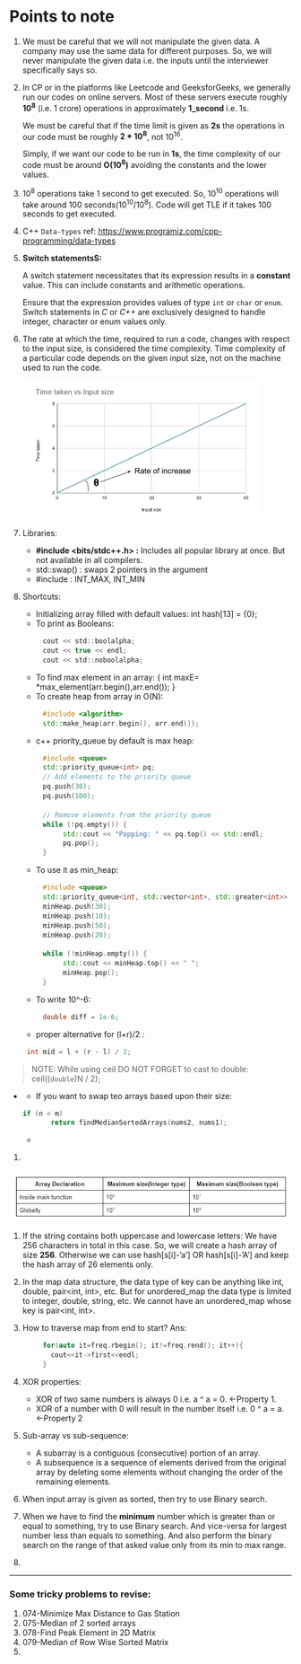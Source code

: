 # Points to note

1. We must be careful that we will not manipulate the given data. A company may use the same data for different purposes. So, we will never manipulate the given data i.e. the inputs until the interviewer specifically says so.

2.  In CP or in the platforms like Leetcode and GeeksforGeeks, we generally run our codes on online servers. Most of these servers execute roughly **10<sup>8</sup>** (i.e. 1 crore) operations in approximately **1_second** i.e. 1s. 

     We must be careful that if the time limit is given as **2s** the operations in our code must be roughly **2 * 10<sup>8</sup>**, not 10<sup>16</sup>. 
     
     Simply, if we want our code to be run in **1s**, the time complexity of our code must be around **O(10<sup>8</sup>)** avoiding the constants and the lower values.

3. 10<sup>8</sup> operations take 1 second to get executed. So, 10<sup>10</sup> operations will take around 100 seconds(10<sup>10</sup>/10<sup>8</sup>). Code will get TLE if it takes 100 seconds to get executed.

4. C++ `Data-types` ref: https://www.programiz.com/cpp-programming/data-types

5. **Switch statementsS:** 

    A switch statement necessitates that its expression results in a **constant** value. This can include constants and arithmetic operations. 

    Ensure that the expression provides values of type `int` or `char` or `enum`. Switch statements in *C* or *C++* are exclusively designed to handle integer, character or enum values only.
 
 6. The rate at which the time, required to run a code, changes with respect to the input size, is considered the time complexity. Time complexity of a particular code depends on the given input size, not on the machine used to run the code.

    ![Time complexity](./img/time_complexity.png)

7. Libraries:
     - **#include <bits/stdc++.h> :** Includes all popular library at once. But not available in all compilers.
     - std::swap() : swaps 2 pointers in the argument
     - #include<climits> : INT_MAX, INT_MIN

8. Shortcuts:
     - Initializing array filled with default values: int hash[13] = {0};
     - To print as Booleans:
     ```c
          cout << std::boolalpha; 
          cout << true << endl;
          cout << std::noboolalpha;
     ```
     - To find max element in an array: {    int maxE= *max_element(arr.begin(),arr.end());   }
     - To create heap from array in O(N):
     ```c++
          #include <algorithm>
          std::make_heap(arr.begin(), arr.end());
     ```
     - c++ priority_queue by default is max heap:
     ```c++
          #include <queue>
          std::priority_queue<int> pq;
          // Add elements to the priority queue
          pq.push(30);
          pq.push(100);

          // Remove elements from the priority queue
          while (!pq.empty()) {
               std::cout << "Popping: " << pq.top() << std::endl;
               pq.pop();
          }
     ```
     -  To use it as min_heap:
     ```c++
          #include <queue>
          std::priority_queue<int, std::vector<int>, std::greater<int>> minHeap;
          minHeap.push(30);
          minHeap.push(10);
          minHeap.push(50);
          minHeap.push(20);

          while (!minHeap.empty()) {
               std::cout << minHeap.top() << " ";
               minHeap.pop();
          }
     ```
     - To write 10^-6:
     ```c
          double diff = 1e-6;
     ```
     - proper alternative for (l+r)/2 :
     ```c
      int mid = l + (r - l) / 2;
     ```

> NOTE: While using ceil DO NOT FORGET to cast to double: ceil((`double`)N / 2);
-    
     - If you want to swap teo arrays based upon their size:
     
     ```c
     if (n < m)
            return findMedianSortedArrays(nums2, nums1);
     ```

     - 

1. 
![Max array size we can initialize with](./img/max_array_size.png)

1.  If the string contains both uppercase and lowercase letters: We have 256 characters in total in this case. So, we will create a hash array of size **256**. Otherwise we can use hash[s[i]-’a’] OR hash[s[i]-’A’] and keep the hash array of 26 elements only.

2.  In the map data structure, the data type of key can be anything like int, double, pair<int, int>, etc. But for unordered_map the data type is limited to integer, double, string, etc. We cannot have an unordered_map whose key is pair<int, int>. 

3.  How to traverse map from end to start?
     Ans: 

     ```c++
          for(auto it=freq.rbegin(); it!=freq.rend(); it++){
            cout<<it->first<<endl;
          }
     ```

4.  XOR properties:
     - XOR of two same numbers is always 0 i.e. a ^ a = 0. ←Property 1.
     - XOR of a number with 0 will result in the number itself i.e. 0 ^ a = a.  ←Property 2

5.  Sub-array vs sub-sequence:
    - A subarray is a contiguous (consecutive) portion of an array.
    - A subsequence is a sequence of elements derived from the original array by deleting some elements without changing the order of the remaining elements.

6.  When input array is given as sorted, then try to use Binary search.
7.  When we have to find the <b>minimum</b> number which is greater than or equal to something, try to use Binary search. And vice-versa for largest number less than equals to something. And also perform the binary search on the range of that asked value only from its min to max range.
8.  





---
### Some tricky problems to revise:

1. 074-Minimize Max Distance to Gas Station
2. 075-Median of 2 sorted arrays
3. 078-Find Peak Element in 2D Matrix
4. 079-Median of Row Wise Sorted Matrix
5. 